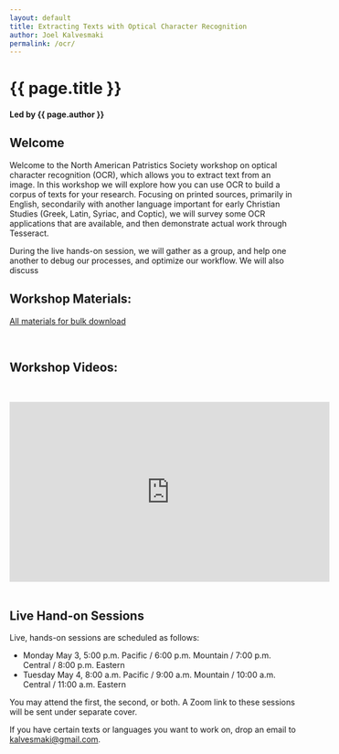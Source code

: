 ```yaml
---
layout: default
title: Extracting Texts with Optical Character Recognition
author: Joel Kalvesmaki
permalink: /ocr/
---
```

# {{ page.title }} 
#### Led by {{ page.author }}

## Welcome

Welcome to the North American Patristics Society workshop on optical character recognition (OCR), which allows you to extract text from an image. In this workshop we will explore how you can use OCR to build a corpus of texts for your research. Focusing on printed sources, primarily in English, secondarily with another language important for early Christian Studies (Greek, Latin, Syriac, and Coptic), we will survey some OCR applications that are available, and then demonstrate actual work through Tesseract.

During the live hands-on session, we will gather as a group, and help one another to debug our processes, and optimize our workflow. We will also discuss

## Workshop Materials:
[All materials for bulk download](https://www.dropbox.com/sh/40syt9498cd9try/AAC96Vs5jZVYFwMFNcrWJAVSa?dl=0)

&nbsp;

## Workshop Videos:
&nbsp;
<iframe width="560" height="315" src="https://www.youtube.com/embed/2N5UY3KCs0g" title="YouTube video player" frameborder="0" allow="accelerometer; autoplay; clipboard-write; encrypted-media; gyroscope; picture-in-picture" allowfullscreen></iframe>
&nbsp;

## Live Hand-on Sessions

Live, hands-on sessions are scheduled as follows:

* Monday May 3, 5:00 p.m. Pacific / 6:00 p.m. Mountain / 7:00 p.m. Central / 8:00 p.m. Eastern 
* Tuesday May 4, 8:00 a.m. Pacific / 9:00 a.m. Mountain / 10:00 a.m. Central / 11:00 a.m. Eastern

You may attend the first, the second, or both. A Zoom link to these sessions will be sent under separate cover. 

If you have certain texts or languages you want to work on, drop an email to kalvesmaki@gmail.com.


